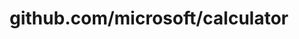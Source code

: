---
layout: post
title: github.com/microsoft/calculator
categories: link
tags: [انگلیسی, گیت‌هاب, برنامه‌نویسی]
---
